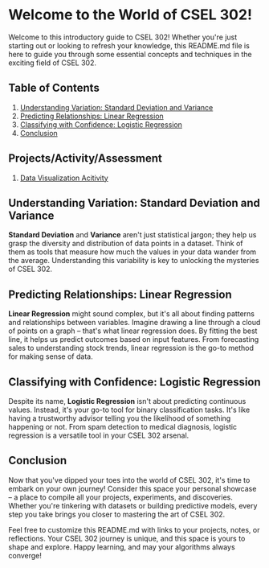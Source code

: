 # Welcome to the World of CSEL 302!

Welcome to this introductory guide to CSEL 302! Whether you're just starting out or looking to refresh your knowledge, this README.md file is here to guide you through some essential concepts and techniques in the exciting field of CSEL 302.

## Table of Contents
1. [Understanding Variation: Standard Deviation and Variance](#understanding-variation-standard-deviation-and-variance)
2. [Predicting Relationships: Linear Regression](#predicting-relationships-linear-regression)
3. [Classifying with Confidence: Logistic Regression](#classifying-with-confidence-logistic-regression)
4. [Conclusion](#conclusion)

## Projects/Activity/Assessment
1. <a href="Data Visualization Acitivity/Data Visualization Activity.ipynb">Data Visualization Acitivity</a>

## Understanding Variation: Standard Deviation and Variance

**Standard Deviation** and **Variance** aren't just statistical jargon; they help us grasp the diversity and distribution of data points in a dataset. Think of them as tools that measure how much the values in your data wander from the average. Understanding this variability is key to unlocking the mysteries of CSEL 302.

## Predicting Relationships: Linear Regression

**Linear Regression** might sound complex, but it's all about finding patterns and relationships between variables. Imagine drawing a line through a cloud of points on a graph – that's what linear regression does. By fitting the best line, it helps us predict outcomes based on input features. From forecasting sales to understanding stock trends, linear regression is the go-to method for making sense of data.

## Classifying with Confidence: Logistic Regression

Despite its name, **Logistic Regression** isn't about predicting continuous values. Instead, it's your go-to tool for binary classification tasks. It's like having a trustworthy advisor telling you the likelihood of something happening or not. From spam detection to medical diagnosis, logistic regression is a versatile tool in your CSEL 302 arsenal.

## Conclusion


Now that you've dipped your toes into the world of CSEL 302, it's time to embark on your own journey! Consider this space your personal showcase – a place to compile all your projects, experiments, and discoveries. Whether you're tinkering with datasets or building predictive models, every step you take brings you closer to mastering the art of CSEL 302.

Feel free to customize this README.md with links to your projects, notes, or reflections. Your CSEL 302 journey is unique, and this space is yours to shape and explore. Happy learning, and may your algorithms always converge!
